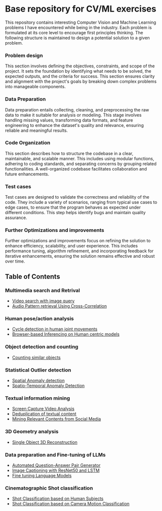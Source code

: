 # Base repository for CV/ML exercises
This repository contains interesting Computer Vision and Machine Learning problems I have encountered while being in the industry.
Each problem is formulated at its core level to encourage first principles thinking. The following structure is maintained to design 
a potential solution to a given problem.

### Problem design  
This section involves defining the objectives, constraints, and scope of the project. It sets the foundation by identifying 
what needs to be solved, the expected outputs, and the criteria for success. This section ensures clarity and alignment 
with the project's goals by breaking down complex problems into manageable components.

### Data Preparation  
Data preparation entails collecting, cleaning, and preprocessing the raw data to make it suitable for analysis or modeling. 
This stage involves handling missing values, transforming data formats, and feature engineering to enhance the dataset's 
quality and relevance, ensuring reliable and meaningful results.

### Code Organization  
This section describes how to  structure the codebase in a clear, maintainable, and scalable manner. This includes using modular 
functions, adhering to coding standards, and separating concerns by grouping related functionalities. A well-organized codebase 
facilitates collaboration and future enhancements.

### Test cases  
Test cases are designed to validate the correctness and reliability of the code. They include a variety of scenarios, ranging 
from typical use cases to edge cases, to ensure that the program behaves as expected under different conditions. This step 
helps identify bugs and maintain quality assurance.

### Further Optimizations and improvements  
Further optimizations and improvements focus on refining the solution to enhance efficiency, scalability, and user experience. 
This includes performance tuning, algorithm refinement, and incorporating feedback for iterative enhancements, ensuring the 
solution remains effective and robust over time.


## Table of Contents

### Multimedia search and Retrival
- [Video search with image query](./ex01/README.md)
- [Audio Pattern retrieval Using Cross-Correlation](./ex14/README.md)

### Human pose/action analysis
- [Cycle detection in human joint movements](./ex02/README.md)
- [Browser-based Inferencing on Human centric models](./ex05/README.md)

### Object detection and counting
- [Counting similar objects](./ex07/README.md)


### Statistical Outlier detection
- [Spatial Anomaly detection](./ex06/README.md)
- [Spatio-Temporal Anomaly Detection](./ex13/README.md)

### Textual information mining
- [Screen Capture Video Analysis](./ex03/README.md)
- [Deduplication of textual content](./ex08/README.md) 
- [Mining Relevant Contents from Social Media](./ex09/README.md) 


### 3D Geometry analysis
- [Single Object 3D Reconstruction](./ex12/README.md)

### Data preparation and Fine-tuning of LLMs
- [Automated Question-Answer Pair Generator](./ex04/README.md)
- [Image Captioning with ResNet50 and LSTM](./ex10/README.md) 
- [Fine tuning Language Models](./ex11/README.md) 

### Cinematographic Shot classification
- [Shot Classification based on Human Subjects](./ex15/README.md)
- [Shot Classification based on Camera Motion Classification](./ex16/README.md)